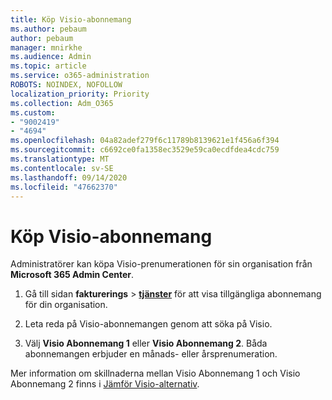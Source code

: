 ```yaml
---
title: Köp Visio-abonnemang
ms.author: pebaum
author: pebaum
manager: mnirkhe
ms.audience: Admin
ms.topic: article
ms.service: o365-administration
ROBOTS: NOINDEX, NOFOLLOW
localization_priority: Priority
ms.collection: Adm_O365
ms.custom:
- "9002419"
- "4694"
ms.openlocfilehash: 04a82adef279f6c11789b8139621e1f456a6f394
ms.sourcegitcommit: c6692ce0fa1358ec3529e59ca0ecdfdea4cdc759
ms.translationtype: MT
ms.contentlocale: sv-SE
ms.lasthandoff: 09/14/2020
ms.locfileid: "47662370"
---
```

# <a name="purchase-visio-subscription"></a>Köp Visio-abonnemang

Administratörer kan köpa Visio-prenumerationen för sin organisation från **Microsoft 365 Admin Center**.

1. Gå till sidan **fakturerings**  >  **[tjänster](https://go.microsoft.com/fwlink/p/?linkid=868433)** för att visa tillgängliga abonnemang för din organisation.

2. Leta reda på Visio-abonnemangen genom att söka på Visio.

3. Välj **Visio Abonnemang 1** eller **Visio Abonnemang 2**. Båda abonnemangen erbjuder en månads- eller årsprenumeration.

Mer information om skillnaderna mellan Visio Abonnemang 1 och Visio Abonnemang 2 finns i [Jämför Visio-alternativ](https://products.office.com/Visio/microsoft-visio-plans-and-pricing-compare-visio-options).
